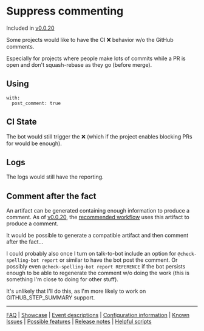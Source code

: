 # Suppress commenting

Included in [v0.0.20](https://github.com/check-spelling/check-spelling/releases/tag/v0.0.20)

Some projects would like to have the CI ❌ behavior w/o the GitHub comments.

Especially for projects where people make lots of commits while a PR is open and don't squash-rebase as they go (before merge).

## Using

```
with:
  post_comment: true
```

## CI State

The bot would still trigger the ❌ (which if the project enables blocking PRs for would be enough).

## Logs

The logs would still have the reporting.

## Comment after the fact

An artifact can be generated containing enough information to produce a comment. As of [v0.0.20](https://github.com/check-spelling/check-spelling/releases/tag/v0.0.20), the [recommended workflow](https://raw.githubusercontent.com/check-spelling/spell-check-this/main/.github/workflows/spelling.yml) uses this artifact to produce a comment.

It would be possible to generate a compatible artifact and then comment after the fact...

I could probably also once I turn on talk-to-bot include an option for `@check-spelling-bot report` or similar to have the bot post the comment. Or possibly even `@check-spelling-bot report REFERENCE` if the bot persists enough to be able to regenerate the comment w/o doing the work (this is something I'm close to doing for other stuff).

It's unlikely that I'll do this, as I'm more likely to work on GITHUB_STEP_SUMMARY support.

---
[FAQ](FAQ.md) | [Showcase](Showcase.md) | [Event descriptions](Event-descriptions.md) | [Configuration information](Configuration-information.md) | [Known Issues](Known-Issues.md) | [Possible features](Possible-features.md) | [Release notes](Release-notes.md) | [Helpful scripts](Helpful-scripts.md)
